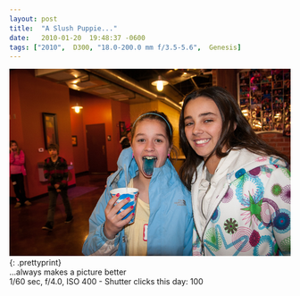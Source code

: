 ```yaml
---
layout: post
title:  "A Slush Puppie..."
date:   2010-01-20  19:48:37 -0600
tags: ["2010",  D300, "18.0-200.0 mm f/3.5-5.6",  Genesis]
---
```

![:title](/images/2010/2010_0120_DSC4233.jpg)
{: .prettyprint}  
...always makes a picture better  
1/60 sec, f/4.0, ISO 400 - Shutter clicks this day: 100
